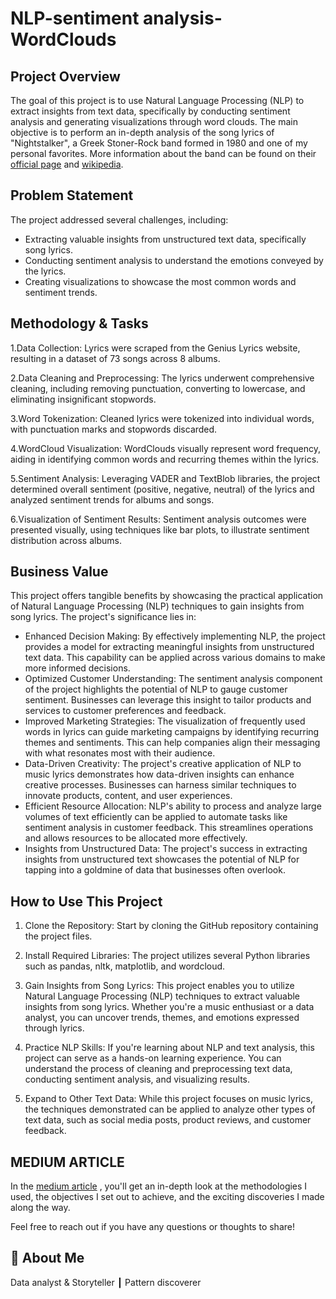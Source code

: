 
# NLP-sentiment analysis-WordClouds

## Project Overview

The goal of this project is to use Natural Language Processing (NLP) to extract insights from text data, specifically by conducting sentiment analysis and generating visualizations through word clouds. The main objective is to perform an in-depth analysis of the song lyrics of "Nightstalker", a Greek Stoner-Rock band formed in 1980 and one of my personal favorites. More information about the band can be found on their [official page](https://nightstalkerband.com/) and [wikipedia](https://en.wikipedia.org/wiki/Night_Stalker).

## Problem Statement
The project addressed several challenges, including:

* Extracting valuable insights from unstructured text data, specifically song lyrics.
* Conducting sentiment analysis to understand the emotions conveyed by the lyrics.
* Creating visualizations to showcase the most common words and sentiment trends.

## Methodology & Tasks

1.Data Collection: 
Lyrics were scraped from the Genius Lyrics website, resulting in a dataset of 73 songs across 8 albums.

2.Data Cleaning and Preprocessing: The lyrics underwent comprehensive cleaning, including removing punctuation, converting to lowercase, and eliminating insignificant stopwords.

3.Word Tokenization: Cleaned lyrics were tokenized into individual words, with punctuation marks and stopwords discarded.

4.WordCloud Visualization: WordClouds visually represent word frequency, aiding in identifying common words and recurring themes within the lyrics.

5.Sentiment Analysis: Leveraging VADER and TextBlob libraries, the project determined overall sentiment (positive, negative, neutral) of the lyrics and analyzed sentiment trends for albums and songs.

6.Visualization of Sentiment Results: Sentiment analysis outcomes were presented visually, using techniques like bar plots, to illustrate sentiment distribution across albums.

## Business Value

This project offers tangible benefits by showcasing the practical application of Natural Language Processing (NLP) techniques to gain insights from song lyrics. The project's significance lies in:

* Enhanced Decision Making: By effectively implementing NLP, the project provides a model for extracting meaningful insights from unstructured text data. This capability can be applied across various domains to make more informed decisions.
* Optimized Customer Understanding: The sentiment analysis component of the project highlights the potential of NLP to gauge customer sentiment. Businesses can leverage this insight to tailor products and services to customer preferences and feedback.
* Improved Marketing Strategies: The visualization of frequently used words in lyrics can guide marketing campaigns by identifying recurring themes and sentiments. This can help companies align their messaging with what resonates most with their audience.
* Data-Driven Creativity: The project's creative application of NLP to music lyrics demonstrates how data-driven insights can enhance creative processes. Businesses can harness similar techniques to innovate products, content, and user experiences.
* Efficient Resource Allocation: NLP's ability to process and analyze large volumes of text efficiently can be applied to automate tasks like sentiment analysis in customer feedback. This streamlines operations and allows resources to be allocated more effectively.
* Insights from Unstructured Data: The project's success in extracting insights from unstructured text showcases the potential of NLP for tapping into a goldmine of data that businesses often overlook.

## How to Use This Project

1. Clone the Repository: Start by cloning the GitHub repository containing the project files.

2. Install Required Libraries: The project utilizes several Python libraries such as pandas, nltk, matplotlib, and wordcloud. 

3. Gain Insights from Song Lyrics: This project enables you to utilize Natural Language Processing (NLP) techniques to extract valuable insights from song lyrics. Whether you're a music enthusiast or a data analyst, you can uncover trends, themes, and emotions expressed through lyrics.

4. Practice NLP Skills: If you're learning about NLP and text analysis, this project can serve as a hands-on learning experience. You can understand the process of cleaning and preprocessing text data, conducting sentiment analysis, and visualizing results.

5. Expand to Other Text Data: While this project focuses on music lyrics, the techniques demonstrated can be applied to analyze other types of text data, such as social media posts, product reviews, and customer feedback.

## MEDIUM ARTICLE

In the [medium article](https://medium.com/@dimmakriss/natural-language-processing-and-sentiment-analysis-on-music-lyrics-7af53192945b)
, you'll get an in-depth look at the methodologies I used, the objectives I set out to achieve, and the exciting discoveries I made along the way. 

Feel free to reach out if you have any questions or thoughts to share! 

## 🚀 About Me
Data analyst & Storyteller ┃ Pattern discoverer 
